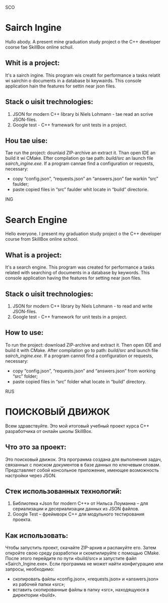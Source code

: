 SCO
# Sairch Ingine

Hullo abody. A present mine graduation study project o the C++ developer coorse fae SkillBox online schuil.

## Whit is a project:
It's a sairch ingine. This program wis creatit for performance a tasks relatit wi sairchin o documents in a database bi keywairds.
This console application hain the features for settin near json files.

## Stack o uisit trechnologies:
1. JSON for modern C++ library bi Niels Lohmann - tae read an scrive JSON-files.
2. Google test - C++ framewark for unit tests in a project.

## Hou tae uise:
Tae run the project: dounlaid ZIP-archive an extract it. Than open IDE an build it wi CMake. Efter compilation go tae path:
*build/src* an launch file *sairch_ingine.exe*.
If a program cannae find a configuration or requests, necessary: 
 - copy “config.json”, “requests.json” an “answers.json” fae warkin “src” faulder;
 - paste copied files in “src” faulder whit locate in “build” directorie.

ING
# Search Engine

Hello everyone. I present my graduation study project o the C++ developer course from SkillBox online school.

## What is a project:
It's a search engine. This program was created for performance a tasks related with searching of documents in a database by keywords.
This console application having the features for setting near json files.

## Stack o uisit trechnologies:
1. JSON for modern C++ library by Niels Lohmann - to read and write JSON-files.
2. Google test - C++ framework for unit tests in a project.
   
## How to use:
To run the project: download ZIP-archive and extract it. Then open IDE and build it with CMake. After compilation go to path:
*build/src* and launch file *sairch_ingine.exe*.
If a program cannot find a configuration or requests, necessary: 
 - copy “config.json”, “requests.json” and “answers.json” from working “src” folder;
 - paste copied files in “src” folder what locate in “build” directory.

RUS
# ПОИСКОВЫЙ ДВИЖОК

Всем здравствуйте. Это мой итоговый учебный проект курса C++ разработчика от онлайн школы SkillBox.

## Что это за проект:
Это поисковый движок. Эта программа создана для выполнения задач, связанных с поиском документов в базе данных по ключевым словам. Представляет собой консольное приложение, имеющее возможность настройки через JSON.

## Стек использованных технологий:
1. Библиотека «Json for modern C++» от Нильса Лоуманна – для сериализации и десериализации данных из JSON файлов.
2. Google Test – фреймворк C++ для модульного тестирования проекта.

## Как использовать:
Чтобы запустить проект, скачайте ZIP-архив и распакуйте его. Затем откройте свою среду разработки и скомпилируйте с помощью CMake. После этого перейдите по пути «build/src» и запустите файл «Sairch_Ingine.exe».
Если программа не может найти конфигурацию или запросы, необходимо: 
- скопировать файлы «config.json», «requests.json» и «answers.json» из рабочей папки «src»;
- вставить скопированные файлы в папку «src», находящуюся в директории «build».

